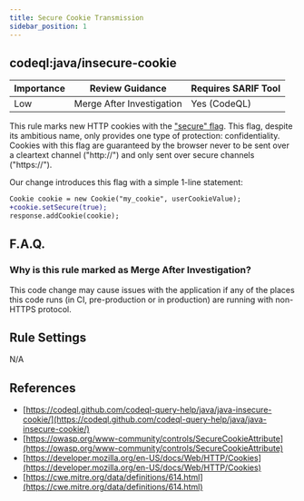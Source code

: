 ```yaml
---
title: Secure Cookie Transmission
sidebar_position: 1
---
```


## codeql:java/insecure-cookie 

| Importance | Review Guidance           | Requires SARIF Tool |
|------------|---------------------------|---------------------|
 | Low        | Merge After Investigation | Yes (CodeQL)        |

This rule marks new HTTP cookies with the ["secure" flag](https://owasp.org/www-community/controls/SecureCookieAttribute). This flag, despite its ambitious name, only provides one type of protection: confidentiality. Cookies with this flag are guaranteed by the browser never to be sent over a cleartext channel ("http://") and only sent over secure channels ("https://").

Our change introduces this flag with a simple 1-line statement:

```diff
Cookie cookie = new Cookie("my_cookie", userCookieValue);
+cookie.setSecure(true);
response.addCookie(cookie);
```

## F.A.Q.

### Why is this rule marked as Merge After Investigation?

This code change may cause issues with the application if any of the places this code runs (in CI, pre-production or in production) are running with non-HTTPS protocol.

## Rule Settings

N/A

## References
* [https://codeql.github.com/codeql-query-help/java/java-insecure-cookie/](https://codeql.github.com/codeql-query-help/java/java-insecure-cookie/)
* [https://owasp.org/www-community/controls/SecureCookieAttribute](https://owasp.org/www-community/controls/SecureCookieAttribute)
* [https://developer.mozilla.org/en-US/docs/Web/HTTP/Cookies](https://developer.mozilla.org/en-US/docs/Web/HTTP/Cookies)
* [https://cwe.mitre.org/data/definitions/614.html](https://cwe.mitre.org/data/definitions/614.html)
